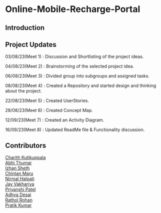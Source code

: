 # Online-Mobile-Recharge-Portal

## Introduction


## Project Updates

03/08/23(Meet 1) : Discussion and Shortlisting of the project ideas. 

04/08/23(Meet 2) : Brainstorming of the selected project idea.  

06/08/23(Meet 3) : Divided group into subgroups and assigned tasks.  

08/08/23(Meet 4) : Created a Repository and started design and thinking about the project.  

22/08/23(Meet 5) : Created UserStories.  

28/08/23(Meet 6) : Created Concept Map.  

12/09/23(Meet 7) : Created an Activity Diagram.  

16/09/23(Meet 8) : Updated ReadMe file & Functionality discussion.  

## Contributors

[Charith Kutikuppala](https://github.com/itsmeck24)  
[Abhi Thumar](https://github.com/AbhiThumar)    
[Izhan Sheth](https://github.com/Izhansheth)       
[Chintan Maru](https://github.com/chin22maru)   
[Nirmal Halpati](https://github.com/38nirmal)    
[Jay Vakhariya](https://github.com/Vakhariya)     
[Priyanshi Patel](https://github.com/Priyanshi-1301)    
[Adhya Desai](https://github.com/adhyadesai)    
[Rathol Rohan](https://github.com/202101098)    
[Pratik Kumar](https://github.com/Pratik1114)    
   


